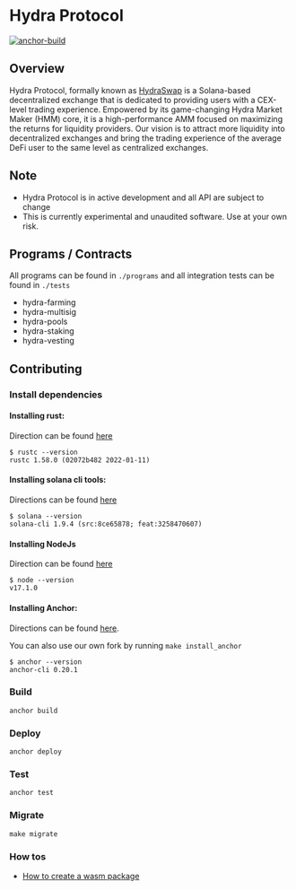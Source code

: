 # Hydra Protocol

[![anchor-build](https://github.com/hydraswap-io/hydra-protocol/actions/workflows/anchor-build.yml/badge.svg)](https://github.com/hydraswap-io/hydra-protocol/actions/workflows/anchor-build.yml)

## Overview

Hydra Protocol, formally known as [HydraSwap](https://www.hydraswap.io) is a Solana-based decentralized exchange that is dedicated to providing users with a CEX-level trading experience. Empowered by its game-changing Hydra Market Maker (HMM) core, it is a high-performance AMM focused on maximizing the returns for liquidity providers.
Our vision is to attract more liquidity into decentralized exchanges and bring the trading experience of the average DeFi user to the same level as centralized exchanges.

## Note

- Hydra Protocol is in active development and all API are subject to change
- This is currently experimental and unaudited software. Use at your own risk.

## Programs / Contracts

All programs can be found in `./programs` and all integration tests can be found in `./tests`

- hydra-farming
- hydra-multisig
- hydra-pools
- hydra-staking
- hydra-vesting

## Contributing

### Install dependencies

#### Installing rust:

Direction can be found [here](https://www.rust-lang.org/tools/install)

```
$ rustc --version
rustc 1.58.0 (02072b482 2022-01-11)
```

#### Installing solana cli tools:

Directions can be found [here](https://docs.solana.com/cli/install-solana-cli-tools)

```
$ solana --version
solana-cli 1.9.4 (src:8ce65878; feat:3258470607)
```

#### Installing NodeJs

Direction can be found [here](https://nodejs.org/en/)

```
$ node --version
v17.1.0
```

#### Installing Anchor:

Directions can be found [here](https://project-serum.github.io/anchor/getting-started/installation.html).

You can also use our own fork by running `make install_anchor`

```
$ anchor --version
anchor-cli 0.20.1
```

### Build

`anchor build`

### Deploy

`anchor deploy`

### Test

`anchor test`

### Migrate

`make migrate`

### How tos

- [How to create a wasm package](./docs/how_to_wasm.md)
